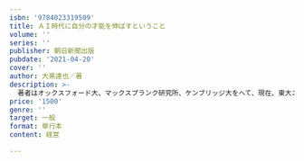 ```yaml
---
isbn: '9784023319509'
title: ＡＩ時代に自分の才能を伸ばすということ
volume: ''
series: ''
publisher: 朝日新聞出版
pubdate: '2021-04-20'
cover: ''
author: 大黒達也／著
description: >-
  著者はオックスフォード大、マックスプランク研究所、ケンブリッジ大をへて、現在、東大ニューロインテリジェンス国際研究機構の脳神経科学者。AI時代こそ、人間的な「創造性」「美意識」に着目される理由、伸ばし方を書く。
price: '1500'
genre: ''
target: 一般
format: 単行本
content: 経営

---
```

